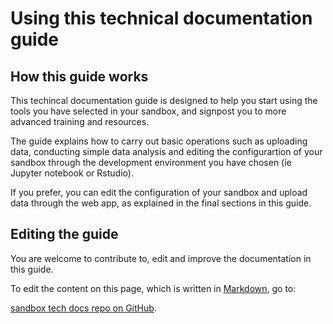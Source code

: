 # Using this technical documentation guide

## How this guide works

This techincal documentation guide is designed to help you start using the tools you have selected in your sandbox, and signpost you to more advanced training and resources.

The guide explains how to carry out basic operations such as uploading data, conducting simple data analysis and editing the configurartion of your sandbox through the development environment you have chosen \(ie Jupyter notebook or Rstudio\).

If you prefer, you can edit the configuration of your sandbox and upload data through the web app, as explained in the final sections in this guide.

## Editing the guide

You are welcome to contribute to, edit and improve the documentation in this guide.

To edit the content on this page, which is written in [Markdown](https://daringfireball.net/projects/markdown/), go to:

[sandbox tech docs repo on GitHub](https://github.digital.cabinet-office.gov.uk/DataScience/sandbox-tech-docs/tree/master/source/documentation).